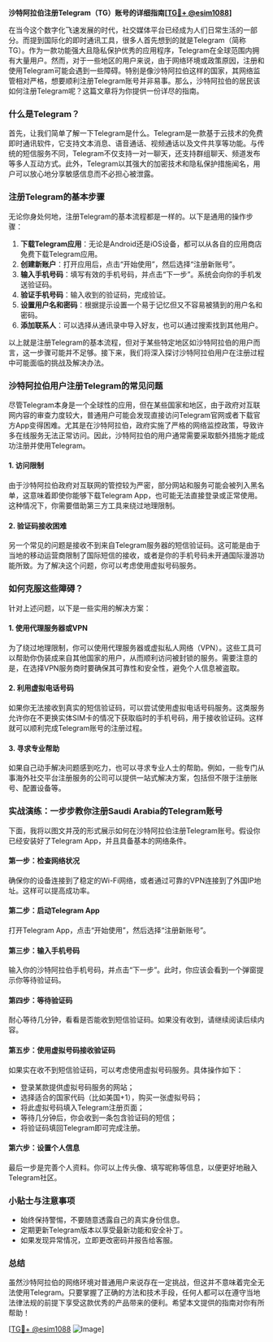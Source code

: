 **沙特阿拉伯注册Telegram（TG）账号的详细指南[[TG💪+ @esim1088](https://t.me/s/esim1088)]**

在当今这个数字化飞速发展的时代，社交媒体平台已经成为人们日常生活的一部分。而提到国际化的即时通讯工具，很多人首先想到的就是Telegram（简称TG）。作为一款功能强大且隐私保护优秀的应用程序，Telegram在全球范围内拥有大量用户。然而，对于一些地区的用户来说，由于网络环境或政策原因，注册和使用Telegram可能会遇到一些障碍。特别是像沙特阿拉伯这样的国家，其网络监管相对严格，想要顺利注册Telegram账号并非易事。那么，沙特阿拉伯的居民该如何注册Telegram呢？这篇文章将为你提供一份详尽的指南。

### 什么是Telegram？

首先，让我们简单了解一下Telegram是什么。Telegram是一款基于云技术的免费即时通讯软件，它支持文本消息、语音通话、视频通话以及文件共享等功能。与传统的短信服务不同，Telegram不仅支持一对一聊天，还支持群组聊天、频道发布等多人互动方式。此外，Telegram以其强大的加密技术和隐私保护措施闻名，用户可以放心地分享敏感信息而不必担心被泄露。

### 注册Telegram的基本步骤

无论你身处何地，注册Telegram的基本流程都是一样的。以下是通用的操作步骤：

1. **下载Telegram应用**：无论是Android还是iOS设备，都可以从各自的应用商店免费下载Telegram应用。
2. **创建新账户**：打开应用后，点击“开始使用”，然后选择“注册新账号”。
3. **输入手机号码**：填写有效的手机号码，并点击“下一步”。系统会向你的手机发送验证码。
4. **验证手机号码**：输入收到的验证码，完成验证。
5. **设置用户名和密码**：根据提示设置一个易于记忆但又不容易被猜到的用户名和密码。
6. **添加联系人**：可以选择从通讯录中导入好友，也可以通过搜索找到其他用户。

以上就是注册Telegram的基本流程，但对于某些特定地区如沙特阿拉伯的用户而言，这一步骤可能并不足够。接下来，我们将深入探讨沙特阿拉伯用户在注册过程中可能面临的挑战及解决办法。

### 沙特阿拉伯用户注册Telegram的常见问题

尽管Telegram本身是一个全球性的应用，但在某些国家和地区，由于政府对互联网内容的审查力度较大，普通用户可能会发现直接访问Telegram官网或者下载官方App变得困难。尤其是在沙特阿拉伯，政府实施了严格的网络监控政策，导致许多在线服务无法正常访问。因此，沙特阿拉伯的用户通常需要采取额外措施才能成功注册并使用Telegram。

#### 1. 访问限制
由于沙特阿拉伯政府对互联网的管控较为严密，部分网站和服务可能会被列入黑名单，这意味着即使你能够下载Telegram App，也可能无法直接登录或正常使用。这种情况下，你需要借助第三方工具来绕过地理限制。

#### 2. 验证码接收困难
另一个常见的问题是接收不到来自Telegram服务器的短信验证码。这可能是由于当地的移动运营商限制了国际短信的接收，或者是你的手机号码未开通国际漫游功能所致。为了解决这个问题，你可以考虑使用虚拟号码服务。

### 如何克服这些障碍？

针对上述问题，以下是一些实用的解决方案：

#### 1. 使用代理服务器或VPN
为了绕过地理限制，你可以使用代理服务器或虚拟私人网络（VPN）。这些工具可以帮助你伪装成来自其他国家的用户，从而顺利访问被封锁的服务。需要注意的是，在选择VPN服务商时要确保其可靠性和安全性，避免个人信息被盗取。

#### 2. 利用虚拟电话号码
如果你无法接收到真实的短信验证码，可以尝试使用虚拟电话号码服务。这类服务允许你在不更换实体SIM卡的情况下获取临时的手机号码，用于接收验证码。这样就可以顺利完成Telegram账号的注册过程。

#### 3. 寻求专业帮助
如果自己动手解决问题感到吃力，也可以寻求专业人士的帮助。例如，一些专门从事海外社交平台注册服务的公司可以提供一站式解决方案，包括但不限于注册账号、配置设备等。

### 实战演练：一步步教你注册Saudi Arabia的Telegram账号

下面，我将以图文并茂的形式展示如何在沙特阿拉伯注册Telegram账号。假设你已经安装好了Telegram App，并且具备基本的网络条件。

#### 第一步：检查网络状况
确保你的设备连接到了稳定的Wi-Fi网络，或者通过可靠的VPN连接到了外国IP地址。这样可以提高成功率。

#### 第二步：启动Telegram App
打开Telegram App，点击“开始使用”，然后选择“注册新账号”。

#### 第三步：输入手机号码
输入你的沙特阿拉伯手机号码，并点击“下一步”。此时，你应该会看到一个弹窗提示你等待验证码。

#### 第四步：等待验证码
耐心等待几分钟，看看是否能收到短信验证码。如果没有收到，请继续阅读后续内容。

#### 第五步：使用虚拟号码接收验证码
如果实在收不到短信验证码，可以考虑使用虚拟号码服务。具体操作如下：
   - 登录某款提供虚拟号码服务的网站；
   - 选择适合的国家代码（比如美国+1），购买一张虚拟号码；
   - 将此虚拟号码填入Telegram注册页面；
   - 等待几分钟后，你会收到一条包含验证码的短信；
   - 将验证码填回Telegram即可完成注册。

#### 第六步：设置个人信息
最后一步是完善个人资料。你可以上传头像、填写昵称等信息，以便更好地融入Telegram社区。

### 小贴士与注意事项

- 始终保持警惕，不要随意透露自己的真实身份信息。
- 定期更新Telegram版本以享受最新功能和安全补丁。
- 如果发现异常情况，立即更改密码并报告给客服。

### 总结

虽然沙特阿拉伯的网络环境对普通用户来说存在一定挑战，但这并不意味着完全无法使用Telegram。只要掌握了正确的方法和技术手段，任何人都可以在遵守当地法律法规的前提下享受这款优秀的产品带来的便利。希望本文提供的指南对你有所帮助！

[[TG💪+ @esim1088](https://t.me/s/esim1088) ![Image](https://i.postimg.cc/4NQfJmqS/Snipaste-2025-05-13-00-14-12.png)]